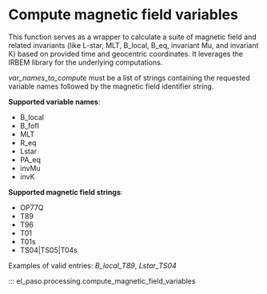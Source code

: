 <!--
SPDX-FileCopyrightText: 2025 GFZ Helmholtz Centre for Geosciences
SPDX-FileContributor: Bernhard Haas

SPDX-License-Identifier: Apache 2.0
-->

# Compute magnetic field variables

This function serves as a wrapper to calculate a suite of magnetic field and related invariants (like L-star, MLT, B_local, B_eq, invariant Mu,
and invariant K) based on provided time and geocentric coordinates. It leverages the IRBEM library for the underlying computations.

*var_names_to_compute* must be a list of strings containing the requested variable names followed by the magnetic field identifier string.

**Supported variable names**:

- B_local
- B_fofl
- MLT
- R_eq
- Lstar
- PA_eq
- invMu
- invK

**Supported magnetic field strings**:

- OP77Q
- T89
- T96
- T01
- T01s
- TS04|TS05|T04s

Examples of valid entries: *B_local_T89*, *Lstar_TS04*

::: el_paso.processing.compute_magnetic_field_variables
